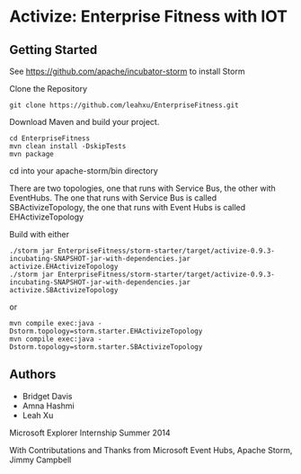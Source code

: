 Activize: Enterprise Fitness with IOT
=================

Getting Started
-----------------
See https://github.com/apache/incubator-storm to install Storm

Clone the Repository

    git clone https://github.com/leahxu/EnterpriseFitness.git

Download Maven and build your project.

    cd EnterpriseFitness
    mvn clean install -DskipTests
    mvn package

cd into your apache-storm/bin directory 

There are two topologies, one that runs with Service Bus, the other with EventHubs. The one that runs with Service Bus is called SBActivizeTopology, the one that runs with Event Hubs is called EHActivizeTopology

Build with either 

    ./storm jar EnterpriseFitness/storm-starter/target/activize-0.9.3-incubating-SNAPSHOT-jar-with-dependencies.jar activize.EHActivizeTopology
    ./storm jar EnterpriseFitness/storm-starter/target/activize-0.9.3-incubating-SNAPSHOT-jar-with-dependencies.jar activize.SBActivizeTopology

or 

    mvn compile exec:java -Dstorm.topology=storm.starter.EHActivizeTopology
    mvn compile exec:java -Dstorm.topology=storm.starter.SBActivizeTopology

Authors
-----------------
* Bridget Davis
* Amna Hashmi
* Leah Xu

Microsoft Explorer Internship Summer 2014

With Contributations and Thanks from Microsoft Event Hubs, Apache Storm, Jimmy Campbell


